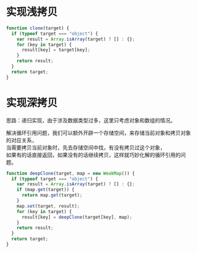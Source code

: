 <!--
 * @Descripttion: 
 * @version: 1.0.0
 * @Author: jimmiezhou
 * @Date: 2019-12-14 12:19:41
 * @LastEditors: jimmiezhou
 * @LastEditTime: 2019-12-14 12:21:54
 -->

# 实现浅拷贝

```javascript
function clone(target) {
  if (typeof target === "object") {
    var result = Array.isArray(target) ? [] : {};
    for (key in target) {
      result[key] = target[key];
    }
    return result;
  }
  return target;
}
```

# 实现深拷贝

思路：递归实现，由于涉及数据类型过多，这里只考虑对象和数组的情况。

解决循环引用问题，我们可以额外开辟一个存储空间，来存储当前对象和拷贝对象的对应关系，  
当需要拷贝当前对象时，先去存储空间中找，有没有拷贝过这个对象，  
如果有的话直接返回，如果没有的话继续拷贝，这样就巧妙化解的循环引用的问题。  

```javascript
function deepClone(target, map = new WeakMap()) {
  if (typeof target === "object") {
    var result = Array.isArray(target) ? [] : {};
    if (map.get(target)) {
      return map.get(target);
    }
    map.set(target, result);
    for (key in target) {
      result[key] = deepClone(target[key], map);
    }
    return result;
  }
  return target;
}
```

